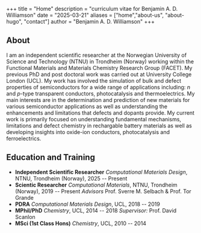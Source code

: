 +++
title = "Home"
description = "curriculum vitae for Benjamin A. D. Williamson"
date = "2025-03-21"
aliases = ["home","about-us", "about-hugo", "contact"]
author = "Benjamin A. D. Williamson"
+++


## About
I am an independent scientific researcher at the Norwegian University of Science and Technology (NTNU) in Trondheim (Norway) working within the Functional Materials and Materials Chemistry Research Group (FACET). My previous PhD and post doctoral work was carried out at University College London (UCL). My work has involved the simulation of bulk and defect properties of semiconductors for a wide range of applications including: *n* and *p*-type transparent conductors, photocatalysis and thermoelectrics. My main interests are in the determination and prediction of new materials for various semiconductor applications as well as understanding the enhancements and limitations that defects and dopants provide. My current work is primarily focused on understanding fundamental mechanisms, limitations and defect chemistry in rechargable battery materials as well as developing insights into oxide-ion conductors, photocatalysis and ferroelectrics. 

## Education and Training
 - **Independent Scientific Researcher** *Computational Materials Design*, NTNU, Trondheim (Norway), 2025 -- Present
 - **Scientic Researcher** *Computational Materials*, NTNU, Trondheim (Norway), 2019 -- Present 
 *Advisors* Prof. Sverre M. Selbach & Prof. Tor Grande
 - **PDRA** *Computational Materials Design*, UCL, 2018 -- 2019
 - **MPhil/PhD** *Chemistry*, UCL, 2014 -- 2018 
 *Supervisor:* Prof. David Scanlon
 - **MSci (1st Class Hons)** *Chemistry*, UCL, 2010 -- 2014

